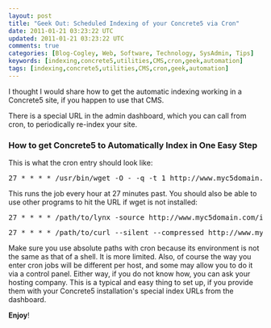 ```yaml
---           
layout: post
title: "Geek Out: Scheduled Indexing of your Concrete5 via Cron"
date: 2011-01-21 03:23:22 UTC
updated: 2011-01-21 03:23:22 UTC
comments: true
categories: [Blog-Cogley, Web, Software, Technology, SysAdmin, Tips]
keywords: [indexing,concrete5,utilities,CMS,cron,geek,automation]
tags: [indexing,concrete5,utilities,CMS,cron,geek,automation]
---
```

 


I thought I would share how to get the automatic indexing working in a Concrete5 site, if you happen to use that CMS.




There is a special URL in the admin dashboard, which you can call from cron, to periodically re-index your site.


### How to get Concrete5 to Automatically Index in One Easy Step



This is what the cron entry should look like:


<pre>27 * * * * /usr/bin/wget -O - -q -t 1 http://www.myc5domain.com/index.php/tools/required/jobs?auth=19eef....etc</pre>

This runs the job every hour at 27 minutes past. You should also be able to use other programs to hit the URL if wget is not installed:


<pre>27 * * * * /path/to/lynx -source http://www.myc5domain.com/index.php/tools/required/jobs?auth=19eef....etc</pre><pre>27 * * * * /path/to/curl --silent --compressed http://www.myc5domain.com/index.php/tools/required/jobs?auth=19eef....etc</pre>

Make sure you use absolute paths with cron because its environment is not the same as that of a shell. It is more limited. Also, of course the way you enter cron jobs will be different per host, and some may allow you to do it via a control panel. Either way, if you do not know how, you can ask your hosting company. This is a typical and easy thing to set up, if you provide them with your Concrete5 installation's special index URLs from the dashboard.




**Enjoy**!


